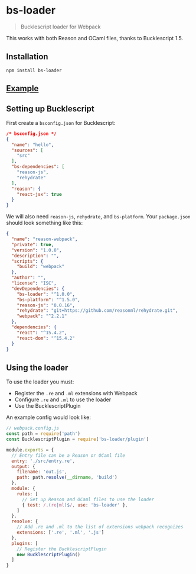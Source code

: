 # bs-loader

> Bucklescript loader for Webpack

This works with both Reason and OCaml files, thanks to Bucklescript 1.5.

## Installation

```
npm install bs-loader
```

## [Example](https://github.com/rrdelaney/bs-loader/blob/master/example)

## Setting up Bucklescript

First create a `bsconfig.json` for Bucklescript:

```json
/* bsconfig.json */
{
  "name": "hello",
  "sources": [
    "src"
  ],
  "bs-dependencies": [
    "reason-js",
    "rehydrate"
  ],
  "reason": {
    "react-jsx": true
  }
}
```

We will also need `reason-js`, `rehydrate`, and `bs-platform`. Your `package.json` should look something like this:

```json
{
  "name": "reason-webpack",
  "private": true,
  "version": "1.0.0",
  "description": "",
  "scripts": {
    "build": "webpack"
  },
  "author": "",
  "license": "ISC",
  "devDependencies": {
    "bs-loader": "^1.0.0",
    "bs-platform": "^1.5.0",
    "reason-js": "0.0.16",
    "rehydrate": "git+https://github.com/reasonml/rehydrate.git",
    "webpack": "^2.2.1"
  },
  "dependencies": {
    "react": "^15.4.2",
    "react-dom": "^15.4.2"
  }
}

```

## Using the loader

To use the loader you must:
* Register the `.re` and `.ml` extensions with Webpack
* Configure `.re` and `.ml` to use the loader
* Use the BucklescriptPlugin

An example config would look like:

```js
// webpack.config.js
const path = require('path')
const BucklescriptPlugin = require('bs-loader/plugin')

module.exports = {
  // Entry file can be a Reason or OCaml file
  entry: './src/entry.re',
  output: {
    filename: 'out.js',
    path: path.resolve(__dirname, 'build')
  },
  module: {
    rules: [
      // Set up Reason and OCaml files to use the loader
      { test: /.(re|ml)$/, use: 'bs-loader' },
    ]
  },
  resolve: {
    // Add .re and .ml to the list of extensions webpack recognizes
    extensions: ['.re', '.ml', '.js']
  },
  plugins: [
    // Register the BucklescriptPlugin
    new BucklescriptPlugin()
  ]
}
```
